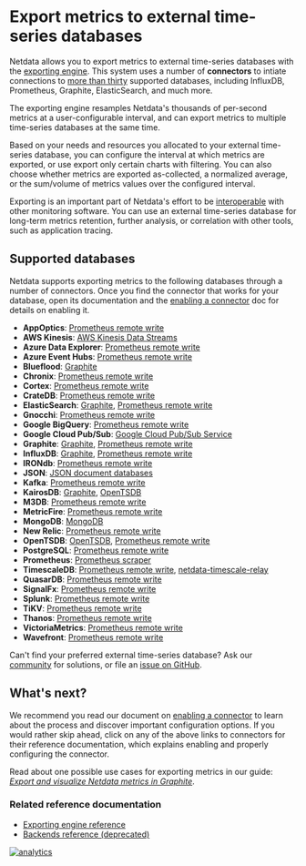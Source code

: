 <!--
title: "Export metrics to external time-series databases"
description: "Use the exporting engine to send Netdata metrics to popular external time series databases for long-term storage or further analysis."
custom_edit_url: https://github.com/netdata/netdata/edit/master/docs/export/external-databases.md
-->

# Export metrics to external time-series databases

Netdata allows you to export metrics to external time-series databases with the [exporting
engine](/exporting/README.md). This system uses a number of **connectors** to intiate connections to [more than
thirty](#supported-databases) supported databases, including InfluxDB, Prometheus, Graphite, ElasticSearch, and much
more. 

The exporting engine resamples Netdata's thousands of per-second metrics at a user-configurable interval, and can export
metrics to multiple time-series databases at the same time.

Based on your needs and resources you allocated to your external time-series database, you can configure the interval at
which metrics are exported, or use export only certain charts with filtering. You can also choose whether metrics are
exported as-collected, a normalized average, or the sum/volume of metrics values over the configured interval.

Exporting is an important part of Netdata's effort to be [interoperable](/docs/overview/netdata-monitoring-stack.md)
with other monitoring software. You can use an external time-series database for long-term metrics retention, further
analysis, or correlation with other tools, such as application tracing.

## Supported databases

Netdata supports exporting metrics to the following databases through a number of connectors. Once you find the
connector that works for your database, open its documentation and the [enabling a
connector](/docs/export/enable-connector.md) doc for details on enabling it.

-   **AppOptics**: [Prometheus remote write](/exporting/prometheus/remote_write/README.md)
-   **AWS Kinesis**: [AWS Kinesis Data Streams](/exporting/aws_kinesis/README.md)
-   **Azure Data Explorer**: [Prometheus remote write](/exporting/prometheus/remote_write/README.md)
-   **Azure Event Hubs**: [Prometheus remote write](/exporting/prometheus/remote_write/README.md)
-   **Blueflood**: [Graphite](/exporting/graphite/README.md)
-   **Chronix**: [Prometheus remote write](/exporting/prometheus/remote_write/README.md)
-   **Cortex**: [Prometheus remote write](/exporting/prometheus/remote_write/README.md)
-   **CrateDB**: [Prometheus remote write](/exporting/prometheus/remote_write/README.md)
-   **ElasticSearch**: [Graphite](/exporting/graphite/README.md), [Prometheus remote
    write](/exporting/prometheus/remote_write/README.md)
-   **Gnocchi**: [Prometheus remote write](/exporting/prometheus/remote_write/README.md)
-   **Google BigQuery**: [Prometheus remote write](/exporting/prometheus/remote_write/README.md)
-   **Google Cloud Pub/Sub**: [Google Cloud Pub/Sub Service](/exporting/pubsub/README.md)
-   **Graphite**: [Graphite](/exporting/graphite/README.md), [Prometheus remote
    write](/exporting/prometheus/remote_write/README.md)
-   **InfluxDB**: [Graphite](/exporting/graphite/README.md), [Prometheus remote
    write](/exporting/prometheus/remote_write/README.md)
-   **IRONdb**: [Prometheus remote write](/exporting/prometheus/remote_write/README.md)
-   **JSON**: [JSON document databases](/exporting/json/README.md)
-   **Kafka**: [Prometheus remote write](/exporting/prometheus/remote_write/README.md)
-   **KairosDB**: [Graphite](/exporting/graphite/README.md), [OpenTSDB](/exporting/opentsdb/README.md)
-   **M3DB**: [Prometheus remote write](/exporting/prometheus/remote_write/README.md)
-   **MetricFire**: [Prometheus remote write](/exporting/prometheus/remote_write/README.md)
-   **MongoDB**: [MongoDB](/exporting/mongodb/)
-   **New Relic**: [Prometheus remote write](/exporting/prometheus/remote_write/README.md)
-   **OpenTSDB**: [OpenTSDB](/exporting/opentsdb/README.md), [Prometheus remote
    write](/exporting/prometheus/remote_write/README.md)
-   **PostgreSQL**: [Prometheus remote write](/exporting/prometheus/remote_write/README.md)
-   **Prometheus**: [Prometheus scraper](/exporting/prometheus/README.md)
-   **TimescaleDB**: [Prometheus remote write](/exporting/prometheus/remote_write/README.md),
    [netdata-timescale-relay](/exporting/TIMESCALE.md)
-   **QuasarDB**: [Prometheus remote write](/exporting/prometheus/remote_write/README.md)
-   **SignalFx**: [Prometheus remote write](/exporting/prometheus/remote_write/README.md)
-   **Splunk**: [Prometheus remote write](/exporting/prometheus/remote_write/README.md)
-   **TiKV**: [Prometheus remote write](/exporting/prometheus/remote_write/README.md)
-   **Thanos**: [Prometheus remote write](/exporting/prometheus/remote_write/README.md)
-   **VictoriaMetrics**: [Prometheus remote write](/exporting/prometheus/remote_write/README.md)
-   **Wavefront**: [Prometheus remote write](/exporting/prometheus/remote_write/README.md)

Can't find your preferred external time-series database? Ask our [community](https://community.netdata.cloud/) for
solutions, or file an [issue on
GitHub](https://github.com/netdata/netdata/issues/new?labels=bug%2C+needs+triage&template=bug_report.md).

## What's next?

We recommend you read our document on [enabling a connector](/docs/export/enable-connector.md) to learn about the
process and discover important configuration options. If you would rather skip ahead, click on any of the above links to
connectors for their reference documentation, which explains enabling and properly configuring the connector.

Read about one possible use cases for exporting metrics in our guide: [_Export and visualize Netdata metrics in
Graphite_](/docs/guides/export/export-netdata-metrics-graphite.md).

### Related reference documentation

-   [Exporting engine reference](/exporting/README.md)
-   [Backends reference (deprecated)](/backends/README.md)

[![analytics](https://www.google-analytics.com/collect?v=1&aip=1&t=pageview&_s=1&ds=github&dr=https%3A%2F%2Fgithub.com%2Fnetdata%2Fnetdata&dl=https%3A%2F%2Fmy-netdata.io%2Fgithub%2Fdocs%2Fexporting%2Fexternal-databases&_u=MAC~&cid=5792dfd7-8dc4-476b-af31-da2fdb9f93d2&tid=UA-64295674-3)](<>)
